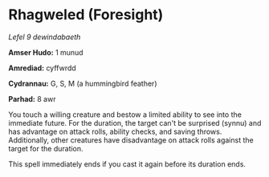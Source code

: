 # Rhagweled (Foresight)

*Lefel 9 dewindabaeth*

**Amser Hudo:** 1 munud

**Amrediad:** cyffwrdd

**Cydrannau:** G, S, M (a hummingbird feather)

**Parhad:** 8 awr

You touch a willing creature and bestow a limited ability to see into the immediate future. For the duration, the target can't be surprised (synnu) and has advantage on attack rolls, ability checks, and saving throws. Additionally, other creatures have disadvantage on attack rolls against the target for the duration.

This spell immediately ends if you cast it again before its duration ends.